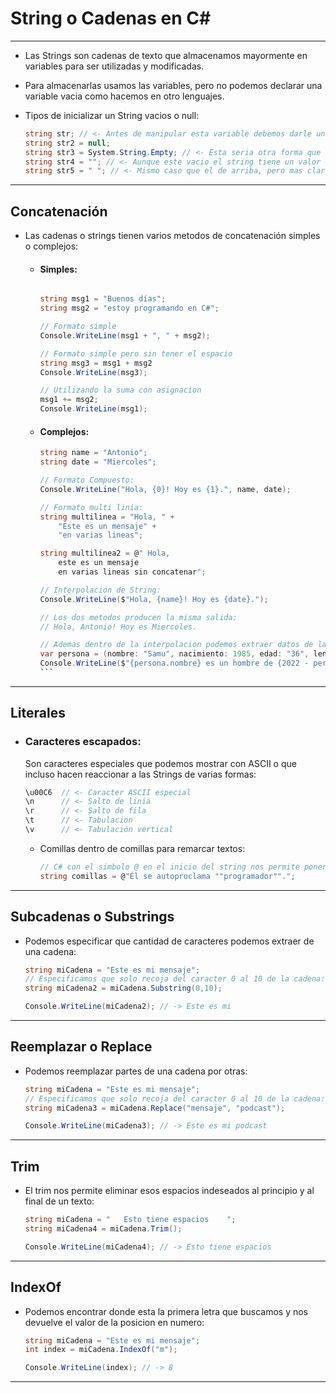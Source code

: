 # String o Cadenas en C#
---
- Las Strings son cadenas de texto que almacenamos mayormente en variables para ser utilizadas y modificadas.
- Para almacenarlas usamos las variables, pero no podemos declarar una variable vacia como hacemos en otro lenguajes. 

- Tipos de inicializar un String vacios o null:
    ```c#
    string str; // <- Antes de manipular esta variable debemos darle un valor dentro del programa. 
    string str2 = null;
    string str3 = System.String.Empty; // <- Esta seria otra forma que nos da C# para declarar una variable vacia. 
    string str4 = ""; // <- Aunque este vacio el string tiene un valor
    string str5 = " "; // <- Mismo caso que el de arriba, pero mas claro ya que tiene un espacio
    ```
---

## Concatenación

- Las cadenas o strings tienen varios metodos de concatenación simples o complejos:
  - #### Simples:
    ```c# 

    string msg1 = "Buenos días";
    string msg2 = "estoy programando en C#";

    // Formato simple
    Console.WriteLine(msg1 + ", " + msg2);

    // Formato simple pero sin tener el espacio
    string msg3 = msg1 + msg2
    Console.WriteLine(msg3);

    // Utilizando la suma con asignacion
    msg1 += msg2;
    Console.WriteLine(msg1);
    ```
  - #### Complejos:
    ````c#
    string name = "Antonio";
    string date = "Miercoles";

    // Formato Compuesto:
    Console.WriteLine("Hola, {0}! Hoy es {1}.", name, date);

    // Formato multi linia:
    string multilinea = "Hola, " +
        "Este es un mensaje" +
        "en varias lineas";
    
    string multilinea2 = @" Hola, 
        este es un mensaje 
        en varias lineas sin concatenar";

    // Interpolacion de String:
    Console.WriteLine($"Hola, {name}! Hoy es {date}.");

    // Los dos metodos producen la misma salida:
    // Hola, Antonio! Hoy es Miercoles.

    // Ademas dentro de la interpolacion podemos extraer datos de las variables objetos y operar con ellos. 
    var persona = (nombre: "Samu", nacimiento: 1985, edad: "36", lenguaje: "C#");
    Console.WriteLine($"{persona.nombre} es un hombre de {2022 - persona.nacimiento}");
    ```
---

## Literales 

- ### Caracteres escapados:
    Son caracteres especiales que podemos mostrar con ASCII o que incluso hacen reaccionar a las Strings de varias formas: 

    ```c#
    \u00C6  // <- Caracter ASCII especial
    \n      // <- Salto de linia
    \r      // <- Salto de fila
    \t      // <- Tabulacion
    \v      // <- Tabulación vertical
    ```

  - Comillas dentro de comillas para remarcar textos:
    ```c#
    // C# con el simbolo @ en el inicio del string nos permite poner doble "" para que nos permita usar las comillas sin que interprete que se termian el string. 
    string comillas = @"Él se autoproclama ""programador"".";
    ```
---

## Subcadenas o Substrings

- Podemos especificar que cantidad de caracteres podemos extraer de una cadena:
    ```c#
    string miCadena = "Este es mi mensaje";
    // Especificamos que solo recoja del caracter 0 al 10 de la cadena:
    string miCadena2 = miCadena.Substring(0,10);

    Console.WriteLine(miCadena2); // -> Este es mi
    ```

---

## Reemplazar o Replace

- Podemos reemplazar partes de una cadena por otras:
    ```c#
    string miCadena = "Este es mi mensaje";
    // Especificamos que solo recoja del caracter 0 al 10 de la cadena:
    string miCadena3 = miCadena.Replace("mensaje", "podcast");

    Console.WriteLine(miCadena3); // -> Este es mi podcast
    ```

---

## Trim

- El trim nos permite eliminar esos espacios indeseados al principio y al final de un texto:
    ```c#
    string miCadena = "   Esto tiene espacios    ";
    string miCadena4 = miCadena.Trim();

    Console.WriteLine(miCadena4); // -> Esto tiene espacios
    ```
---

## IndexOf

- Podemos encontrar donde esta la primera letra que buscamos y nos devuelve el valor de la posicion en numero:

    ```c#
    string miCadena = "Este es mi mensaje";
    int index = miCadena.IndexOf("m");

    Console.WriteLine(index); // -> 8
    ```

---